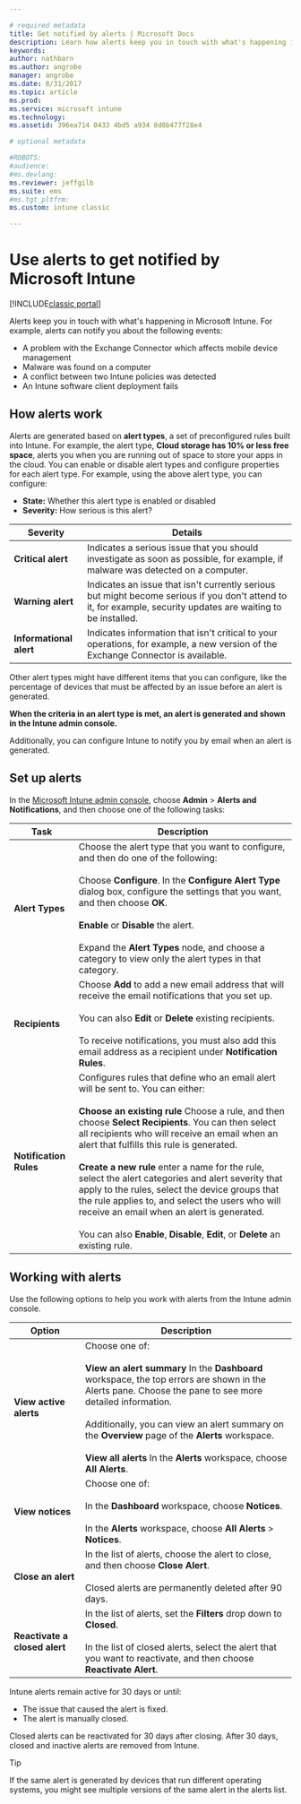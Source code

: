 ```yaml
---

# required metadata
title: Get notified by alerts | Microsoft Docs
description: Learn how alerts keep you in touch with what's happening in Microsoft Intune.
keywords:
author: nathbarn
ms.author: angrobe
manager: angrobe
ms.date: 8/31/2017
ms.topic: article
ms.prod:
ms.service: microsoft intune
ms.technology:
ms.assetid: 396ea714 0433 4bd5 a934 8d0b477f28e4

# optional metadata

#ROBOTS:
#audience:
#ms.devlang:
ms.reviewer: jeffgilb
ms.suite: ems
#ms.tgt_pltfrm:
ms.custom: intune classic

---
```


#  Use alerts to get notified by Microsoft Intune

[!INCLUDE[classic portal](../includes/classic-portal.md)]

Alerts keep you in touch with what's happening in Microsoft Intune. For example, alerts can notify you about the following events:
- A problem with the Exchange Connector which affects mobile device management
- Malware was found on a computer
- A conflict between two Intune policies was detected
- An Intune software client deployment fails

## How alerts work

Alerts are generated based on **alert types**, a set of preconfigured rules built into Intune. For example, the alert type, **Cloud storage has 10% or less free space**, alerts you when you are running out of space to store your apps in the cloud. You can enable or disable alert types and configure properties for each alert type. For example, using the above alert type, you can configure:

- **State:** Whether this alert type is enabled or disabled
- **Severity:** How serious is this alert?

|Severity|Details|
|--|---|
|**Critical alert**|Indicates a serious issue that you should investigate as soon as possible, for example, if malware was detected on a computer.|
|**Warning alert**|Indicates an issue that isn't currently serious but might become serious if you don't attend to it, for example, security updates are waiting to be installed.|
|**Informational alert**|Indicates information that isn't critical to your operations, for example, a new version of the Exchange Connector is available.|

Other alert types might have different items that you can configure, like the percentage of devices that must be affected by an issue before an alert is generated.

**When the criteria in an alert type is met, an alert is generated and shown in the Intune admin console.**

Additionally, you can configure Intune to notify you by email when an alert is generated.

## Set up alerts

In the [Microsoft Intune admin console](https://manage.microsoft.com), choose **Admin** &gt; **Alerts and Notifications**, and then choose one of the following tasks:

|Task|Description|
|---|------|
|**Alert Types**|Choose the alert type that you want to configure, and then do one of the following:<br /><br />Choose **Configure**. In the **Configure Alert Type** dialog box, configure the settings that you want, and then choose **OK**.<br /><br />**Enable** or **Disable** the alert.<br /><br />Expand the **Alert Types** node, and choose a category to view only the alert types in that category.|
|**Recipients**|Choose **Add** to add a new email address that will receive the email notifications that you set up.<br /><br />You can also **Edit** or **Delete** existing recipients.<br /><br />To receive notifications, you must also add this email address as a recipient under **Notification Rules**.|
|**Notification Rules**|Configures rules that define who an email alert will be sent to. You can either:<br /><br />**Choose an existing rule**   Choose a rule, and then choose **Select Recipients**. You can then select all recipients who will receive an email when an alert that fulfills this rule is generated.<br /><br />**Create a new rule**   enter a name for the rule, select the alert categories and alert severity that apply to the rules, select the device groups that the rule applies to, and select the users who will receive an email when an alert is generated.<br /><br />You can also **Enable**, **Disable**, **Edit**, or **Delete** an existing rule.|

## Working with alerts

Use the following options to help you work with alerts from the Intune admin console.

|Option|Description|
|-----|----|
|**View active alerts**|Choose one of:<br /><br />**View an alert summary**   In the **Dashboard** workspace, the top errors are shown in the Alerts pane. Choose the pane to see more detailed information.<br /><br />Additionally, you can view an alert summary on the **Overview** page of the **Alerts** workspace.<br /><br />**View all alerts**   In the **Alerts** workspace, choose **All Alerts**.|
|**View notices**|Choose one of:<br /><br />In the **Dashboard** workspace, choose **Notices**.<br /><br />In the **Alerts** workspace, choose **All Alerts** &gt; **Notices**.|
|**Close an alert**|In the list of alerts, choose the alert to close, and then choose **Close Alert**.<br /><br />Closed alerts are permanently deleted after 90 days.|
|**Reactivate a closed alert**|In the list of alerts, set the **Filters** drop down to **Closed**.<br /><br />In the list of closed alerts, select the alert that you want to reactivate, and then choose **Reactivate Alert**.|

Intune alerts remain active for 30 days or until:

- The issue that caused the alert is fixed.
- The alert is manually closed.

Closed alerts can be reactivated for 30 days after closing. After 30 days, closed and inactive alerts are removed from Intune.

> [!TIP]
> If the same alert is generated by devices that run different operating systems, you might see multiple versions of the same alert in the alerts list.
